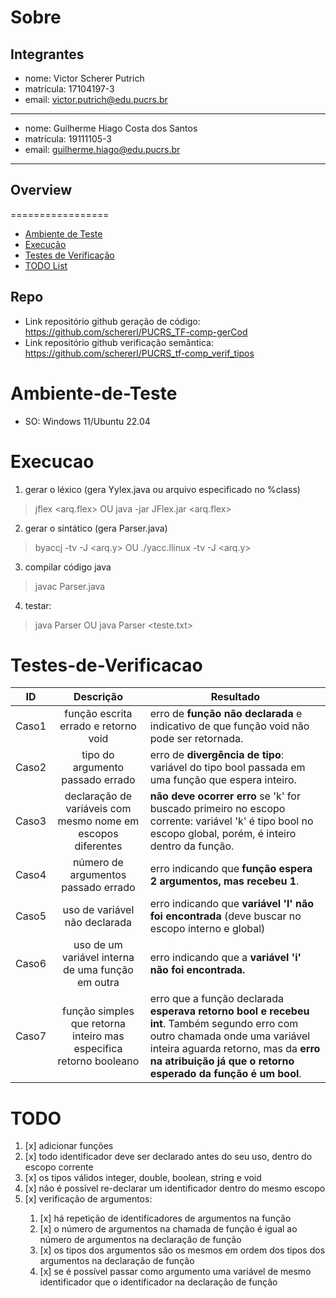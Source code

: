
# Sobre

## Integrantes
* nome: Victor Scherer Putrich
* matrícula: 17104197-3
* email: victor.putrich@edu.pucrs.br
---
* nome: Guilherme Hiago Costa dos Santos
* matrícula: 19111105-3
* email: guilherme.hiago@edu.pucrs.br

---

## Overview
=================
<!--ts-->
   * [Ambiente de Teste](#Ambiente-de-Teste)
   * [Execução](#Execucao)
   * [Testes de Verificação](#Testes-de-Verificacao)
   * [TODO List](#TODO)
<!--te-->

## Repo 
* Link repositório github geração de código: https://github.com/schererl/PUCRS_TF-comp-gerCod
* Link repositório github verificação semântica: https://github.com/schererl/PUCRS_tf-comp_verif_tipos

# Ambiente-de-Teste
* SO: Windows 11/Ubuntu 22.04

# Execucao
1. gerar o léxico  (gera Yylex.java ou arquivo especificado no %class)
> jflex <arq.flex>   OU
> java -jar JFlex.jar <arq.flex>

2. gerar o sintático  (gera Parser.java)
> byaccj -tv -J <arq.y>     OU
> ./yacc.llinux -tv -J <arq.y>

3. compilar código java
> javac Parser.java

4. testar:
>  java Parser    OU
> java Parser <teste.txt>

# Testes-de-Verificacao

ID | Descrição | Resultado 
---|:---:|---
Caso1 | função escrita errado e retorno void | erro de **função não declarada** e indicativo de que função void não pode ser retornada.
Caso2 | tipo do argumento passado errado | erro de **divergência de tipo**: variável do tipo bool passada em uma função que espera inteiro.
Caso3 | declaração de variáveis com mesmo nome em escopos diferentes | **não deve ocorrer erro** se 'k' for buscado primeiro no escopo corrente: variável 'k' é tipo bool no escopo global, porém, é inteiro dentro da função.
Caso4 | número de argumentos passado errado | erro indicando que **função espera 2 argumentos, mas recebeu 1**.
Caso5 | uso de variável não declarada | erro indicando que **variável 'l' não foi encontrada** (deve buscar no escopo interno e global)
Caso6 | uso de um variável interna de uma função em outra | erro indicando que a **variável 'i' não foi encontrada.**
Caso7 | função simples que retorna inteiro mas especifica retorno booleano | erro que a função declarada **esperava retorno bool e recebeu int**. Também segundo erro com outro chamada onde uma variável inteira aguarda retorno, mas da **erro na atribuição já que o retorno esperado da função é um bool**.

# TODO
<ol>
<li> [x] adicionar funções </li>
<li> [x] todo identificador deve ser declarado antes do seu uso, dentro do escopo corrente</li>
<li> [x] os tipos válidos integer, double, boolean, string e void</li>
<li> [x] não é possível re-declarar um identificador dentro do mesmo escopo</li>
<li> [x] verificação de argumentos:</li>
  <ol>
    <li> [x] há repetição de identificadores de argumentos na função</li>
    <li> [x] o número de argumentos na chamada de função é igual ao número de argumentos na declaração de função</li>
    <li> [x] os tipos dos argumentos são os mesmos em ordem dos tipos dos argumentos na declaração de função</li>
    <li> [x] se é possível passar como argumento uma variável de mesmo identificador que o identificador na declaração de função</li>
  </ol>
</ol>
